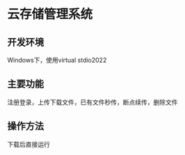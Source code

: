 # 云存储管理系统
## 开发环境
  Windows下，使用virtual stdio2022
## 主要功能
  注册登录，上传下载文件，已有文件秒传，断点续传，删除文件
## 操作方法
  下载后直接运行
